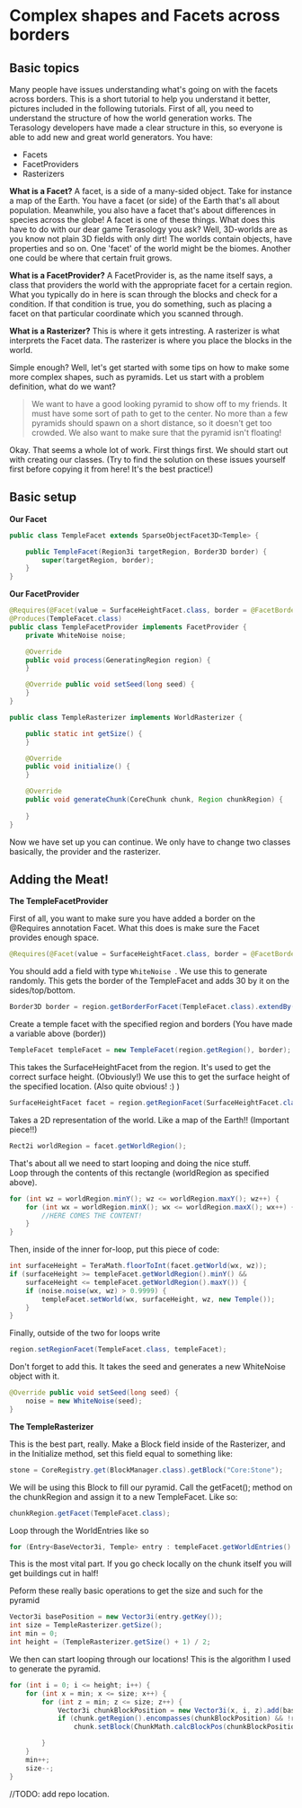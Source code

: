 # Complex shapes and Facets across borders

## **Basic topics**

Many people have issues understanding what's going on with the facets across borders.
This is a short tutorial to help you understand it better, pictures included in the following tutorials.
First of all, you need to understand the structure of how the world generation works. The Terasology developers have made a clear structure in this, so everyone is able to add new and great world generators. You have:

* Facets
* FacetProviders
* Rasterizers


**What is a Facet?**
A facet, is a side of a many-sided object. Take for instance a map of the Earth. You have a facet (or side) of the Earth that's all about population. Meanwhile, you also have a facet that's about differences in species across the globe!
A facet is one of these things. What does this have to do with our dear game Terasology you ask? Well, 3D-worlds are as you know not plain 3D fields with only dirt! The worlds contain objects, have properties and so on. One 'facet' of the world might be the biomes. Another one could be where that certain fruit grows.

**What is a FacetProvider?**
A FacetProvider is, as the name itself says, a class that providers the world with the appropriate facet for a certain region. What you typically do in here is scan through the blocks and check for a condition. If that condition is true, you do something, such as placing a facet on that particular coordinate which you scanned through.

**What is a Rasterizer?**
This is where it gets intresting. A rasterizer is what interprets the Facet data. The rasterizer is where you place the blocks in the world.

Simple enough? Well, let's get started with some tips on how to make some more complex shapes, such as pyramids.
Let us start with a problem definition, what do we want?
> We want to have a good looking pyramid to show off to my friends. It must have some sort of path to get to the center. No more than a few pyramids should spawn on a short distance, so it doesn't get too crowded. We also want to make sure that the pyramid isn't floating!





Okay. That seems a whole lot of work. First things first.
We should start out with creating our classes. (Try to find the solution on these issues yourself first before copying it from here! It's the best practice!)

## **Basic setup**

**Our Facet**
```java
public class TempleFacet extends SparseObjectFacet3D<Temple> {

    public TempleFacet(Region3i targetRegion, Border3D border) {
        super(targetRegion, border);
    }
}
```



**Our FacetProvider**
```java
@Requires(@Facet(value = SurfaceHeightFacet.class, border = @FacetBorder(sides = 28, bottom = 28, top = 28)))
@Produces(TempleFacet.class)
public class TempleFacetProvider implements FacetProvider {
    private WhiteNoise noise;

    @Override
    public void process(GeneratingRegion region) {
    }

    @Override public void setSeed(long seed) {
    }
}
```

```java
public class TempleRasterizer implements WorldRasterizer {

    public static int getSize() {
    }

    @Override
    public void initialize() {
    }

    @Override
    public void generateChunk(CoreChunk chunk, Region chunkRegion) {
        
    }
}

```





Now we have set up you can continue.
We only have to change two classes basically, the provider and the rasterizer.

## **Adding the Meat!**
**The TempleFacetProvider**




First of all, you want to make sure you have added a border on the @Requires annotation Facet. What this does is make sure the Facet provides enough space.
```java
@Requires(@Facet(value = SurfaceHeightFacet.class, border = @FacetBorder(sides = 28, bottom = 28, top = 28)))
```
You should add a field with type `WhiteNoise `. We use this to generate randomly.
This gets the border of the TempleFacet and adds 30 by it on the sides/top/bottom.
```java
Border3D border = region.getBorderForFacet(TempleFacet.class).extendBy(30, 30, 30);
```
Create a temple facet with the specified region and borders (You have made a variable above (border))
```java
TempleFacet templeFacet = new TempleFacet(region.getRegion(), border);
```
This takes the SurfaceHeightFacet from the region. It's used to get the correct surface height. (Obviously!)
We use this to get the surface height of the specified location. (Also quite obvious! :) )
```java    
SurfaceHeightFacet facet = region.getRegionFacet(SurfaceHeightFacet.class);
```
Takes a 2D representation of the world. Like a map of the Earth!! (Important piece!!)
```java
Rect2i worldRegion = facet.getWorldRegion();
```
That's about all we need to start looping and doing the nice stuff.  
Loop through the contents of this rectangle (worldRegion as specified above).
```java  
for (int wz = worldRegion.minY(); wz <= worldRegion.maxY(); wz++) {
    for (int wx = worldRegion.minX(); wx <= worldRegion.maxX(); wx++) {
        //HERE COMES THE CONTENT!
    }
}
```
Then, inside of the inner for-loop, put this piece of code:
```java         
int surfaceHeight = TeraMath.floorToInt(facet.getWorld(wx, wz));
if (surfaceHeight >= templeFacet.getWorldRegion().minY() &&
    surfaceHeight <= templeFacet.getWorldRegion().maxY()) {
    if (noise.noise(wx, wz) > 0.9999) {
        templeFacet.setWorld(wx, surfaceHeight, wz, new Temple());
    }
}
```
Finally, outside of the two for loops write 
```java 
region.setRegionFacet(TempleFacet.class, templeFacet); 
```
Don't forget to add this. It takes the seed and generates a new WhiteNoise object with it.
```java
@Override public void setSeed(long seed) {
    noise = new WhiteNoise(seed);
}
```

**The TempleRasterizer**

This is the best part, really. Make a Block field inside of the Rasterizer, and in the Initialize method, set this field equal to something like:
```java
stone = CoreRegistry.get(BlockManager.class).getBlock("Core:Stone");
```
We will be using this Block to fill our pyramid.
Call the getFacet(); method on the chunkRegion and assign it to a new TempleFacet. Like so:
```java
chunkRegion.getFacet(TempleFacet.class);
```
Loop through the WorldEntries like so
```java
for (Entry<BaseVector3i, Temple> entry : templeFacet.getWorldEntries().entrySet()) {
```
This is the most vital part. If you go check locally on the chunk itself you will get buildings cut in half!

Peform these really basic operations to get the size and such for the pyramid
```java
Vector3i basePosition = new Vector3i(entry.getKey());
int size = TempleRasterizer.getSize();
int min = 0;
int height = (TempleRasterizer.getSize() + 1) / 2;
```
We then can start looping through our locations! This is the algorithm I used to generate the pyramid.

```java   
for (int i = 0; i <= height; i++) {
    for (int x = min; x <= size; x++) {
        for (int z = min; z <= size; z++) {
            Vector3i chunkBlockPosition = new Vector3i(x, i, z).add(basePosition);
            if (chunk.getRegion().encompasses(chunkBlockPosition) && !region3i1.encompasses(chunkBlockPosition) &&     !region3i2.encompasses(chunkBlockPosition))
                chunk.setBlock(ChunkMath.calcBlockPos(chunkBlockPosition), stone);

        }
    }
    min++;
    size--;
}
```

//TODO: add repo location.